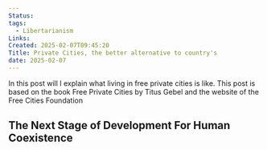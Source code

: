 ```yaml
---
Status: 
tags:
  - Libertarianism
Links: 
Created: 2025-02-07T09:45:20
Title: Private Cities, the better alternative to country's
date: 2025-02-07
---
```

In this post will I explain what living in free private cities is like. This post is based on the book Free Private Cities by Titus Gebel and the website of the Free Cities Foundation

## The Next Stage of Development For Human Coexistence 